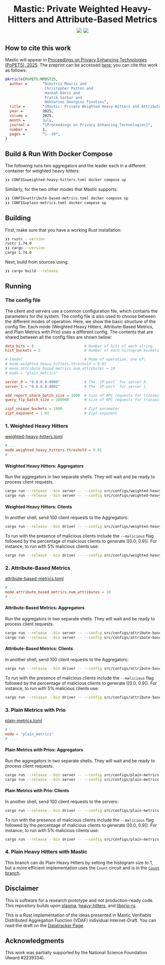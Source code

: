 <h1 align="center">Mastic: Private Weighted Heavy-Hitters and Attribute-Based Metrics
  <a href="https://github.com/TrustworthyComputing/mastic/actions/workflows/ci-build.yml"><img src="https://github.com/TrustworthyComputing/mastic/workflows/ci-build/badge.svg"></a>
  <a href="https://github.com/TrustworthyComputing/mastic/blob/main/LICENSE"><img src="https://img.shields.io/badge/license-MIT-blue.svg"></a>
</h1>

## How to cite this work
Mastic will appear in [Proceedings on Privacy Enhancing Technologies (PoPETS), 2025](https://petsymposium.org/popets/2025).
The preprint can be accessed [here](https://eprint.iacr.org/2024/221); you can
cite this work as follows:
```bibtex
@Article{PoPETS:MPDST25,
  author =       "Dimitris Mouris and
                  Christopher Patton and
                  Hannah Davis and
                  Pratik Sarkar and
                  Nektarios Georgios Tsoutsos",
  title =        "{Mastic: Private Weighted Heavy-Hitters and Attribute-Based Metrics}",
  year =         2025,
  volume =       2025,
  month =        July,
  journal =      "{Proceedings on Privacy Enhancing Technologies}",
  number =       1,
  pages =        "1--30",
}
```

## Build & Run With Docker Compose
The following runs two aggregators and the leader each in a different container
for weighted heavy hitters:
```bash
❯❯ CONFIG=weighted-heavy-hitters.toml docker compose up
```
Similarly, for the two other modes that Mastic supports:
```bash
❯❯ CONFIG=attribute-based-metrics.toml docker compose up
❯❯ CONFIG=plain-metrics.toml docker compose up
```

## Building

First, make sure that you have a working Rust installation:
```bash
❯❯ rustc --version
rustc 1.74.0
❯❯ cargo --version
cargo 1.74.0
```

Next, build from sources using:
```bash
❯❯ cargo build --release
```

## Running

### The config file
The client and servers use a common configuration file, which contains the
parameters for the system. The config file is also used to choose between the
different modes of operation. Here, we show the basic structure of the config
file. Each mode (Weighted Heavy Hitters, Attribute-Based Metrics, and Plain
Metrics with Prio) uses a different config. The contents that are shared between
all the config files are shown below:

```toml
data_bits = 8                       # Number of bits of each string.
hist_buckets = 2                    # Number of each histogram buckets

# [mode]                            # Mode of operation, one of:
# mode.weighted_heavy_hitters.threshold = 0.01
# mode.attribute_based_metrics.num_attributes = 10
# mode = "plain_metrics"

server_0 = "0.0.0.0:8000"           # The `IP:port` for server 0.
server_1 = "0.0.0.0:8001"           # The `IP:port` for server 1.

add_report_share_batch_size = 1000  # Size of RPC requests for transmitting keys.
query_flp_batch_size = 100000       # Size of RPC requests for transmitting FLPs.

zipf_unique_buckets = 1000          # Zipf parameter
zipf_exponent = 1.03                # Zipf exponent
```

### 1. Weighted Heavy Hitters
[weighted-heavy-hitters.toml](./src/configs/weighted-heavy-hitters.toml)
```toml
# ...
mode.weighted_heavy_hitters.threshold = 0.01
# ...
```

#### Weighted Heavy Hitters: Aggregators
Run the aggregators in two separate shells. They will wait and be ready to
process client requests.
```bash
cargo run --release --bin server -- --config src/configs/weighted-heavy-hitters.toml --server_id 0
cargo run --release --bin server -- --config src/configs/weighted-heavy-hitters.toml --server_id 1
```

#### Weighted Heavy Hitters: Clients
In another shell, send 100 client requests to the Aggregators:
```bash
cargo run --release --bin driver -- --config src/configs/weighted-heavy-hitters.toml -n 100
```

To run with the presence of malicious clients include the `--malicious` flag followed by the
percentage of malicious clients to generate ([0.0, 0.9]). For instance, to run with 5% malicious
clients use:
```bash
cargo run --release --bin driver -- --config src/configs/weighted-heavy-hitters.toml -n 100 --malicious 0.05
```

### 2. Attribute-Based Metrics
[attribute-based-metrics.toml](./src/configs/attribute-based-metrics.toml)
```toml
# ...
mode.attribute_based_metrics.num_attributes = 10
# ...
```

#### Attribute-Based Metrics: Aggregators
Run the aggregators in two separate shells. They will wait and be ready to
process client requests.
```bash
cargo run --release --bin server -- --config src/configs/attribute-based-metrics.toml --server_id 0
cargo run --release --bin server -- --config src/configs/attribute-based-metrics.toml --server_id 1
```

#### Attribute-Based Metrics: Clients
In another shell, send 100 client requests to the Aggregators:
```bash
cargo run --release --bin driver -- --config src/configs/attribute-based-metrics.toml -n 100
```

To run with the presence of malicious clients include the `--malicious` flag followed by the
percentage of malicious clients to generate ([0.0, 0.9]). For instance, to run with 5% malicious
clients use:
```bash
cargo run --release --bin driver -- --config src/configs/attribute-based-metrics.toml -n 100 --malicious 0.05
```

### 3. Plain Metrics with Prio
[plain-metrics.toml](./src/configs/plain-metrics.toml)
```toml
# ...
mode = "plain_metrics"
# ...
```

#### Plain Metrics with Prios: Aggregators
Run the aggregators in two separate shells. They will wait and be ready to
process client requests.
```bash
cargo run --release --bin server -- --config src/configs/plain-metrics.toml --server_id 0
cargo run --release --bin server -- --config src/configs/plain-metrics.toml --server_id 1
```

#### Plain Metrics with Prio: Clients
In another shell, send 100 client requests to the servers:
```bash
cargo run --release --bin driver -- --config src/configs/plain-metrics.toml -n 100
```

To run with the presence of malicious clients include the `--malicious` flag followed by the
percentage of malicious clients to generate ([0.0, 0.9]). For instance, to run with 5% malicious
clients use:
```bash
cargo run --release --bin driver -- --config src/configs/plain-metrics.toml -n 100 --malicious 0.05
```

### 4. Plain Heavy Hitters with Mastic
This branch can do Plain Heavy Hitters by setting the histogram size to 1, but a
more efficient implementation uses the `Count` circuit and is in the [`Count`
branch](https://github.com/TrustworthyComputing/mastic/tree/Count).


## Disclaimer

This is software for a research prototype and not production-ready code. This repository builds upon
[plasma](https://github.com/TrustworthyComputing/plasma),
[heavy-hitters](https://github.com/henrycg/heavyhitters), and
[libprio-rs](https://github.com/divviup/libprio-rs/tree/main).

This is a Rust implementation of the ideas presented in Mastic Verifiable
Distributed Aggregation Function (VDAF) individual Internet-Draft. You can read
the draft on the [Datatracker Page](https://datatracker.ietf.org/doc/draft-mouris-cfrg-mastic/).

## Acknowledgments
This work was partially supported by the National Science Foundation (Award #2239334).
